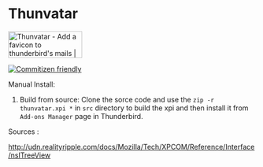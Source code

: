 # Thunvatar

<a href="https://www.producthunt.com/posts/thunvatar?utm_source=badge-featured&utm_medium=badge&utm_souce=badge-thunvatar" target="_blank"><img src="https://api.producthunt.com/widgets/embed-image/v1/featured.svg?post_id=373192&theme=light" alt="Thunvatar&#0032; - Add&#0032;a&#0032;favicon&#0032;to&#0032;thunderbird&#0039;s&#0032;mails | Product Hunt" style="width: 150px; height: 54px;" width="150" height="54" /></a> 

[![Commitizen friendly](https://img.shields.io/badge/commitizen-friendly-brightgreen.svg)](http://commitizen.github.io/cz-cli/)

Manual Install:

1. Build from source: Clone the sorce code and use the `zip -r thunvatar.xpi *` in `src` directory to build the xpi and then install it from `Add-ons Manager` page in Thunderbird.

Sources :

http://udn.realityripple.com/docs/Mozilla/Tech/XPCOM/Reference/Interface/nsITreeView

